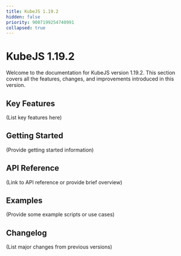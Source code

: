```yaml
---
title: KubeJS 1.19.2
hidden: false
priority: 9007199254740991
collapsed: true
---
```


# KubeJS 1.19.2

Welcome to the documentation for KubeJS version 1.19.2. This section covers all the features, changes, and improvements introduced in this version.

## Key Features

(List key features here)

## Getting Started

(Provide getting started information)

## API Reference

(Link to API reference or provide brief overview)

## Examples

(Provide some example scripts or use cases)

## Changelog

(List major changes from previous versions)

